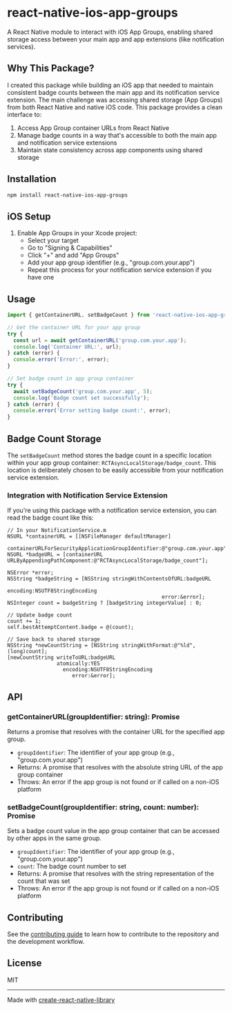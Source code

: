 # react-native-ios-app-groups

A React Native module to interact with iOS App Groups, enabling shared storage access between your main app and app extensions (like notification services).

## Why This Package?

I created this package while building an iOS app that needed to maintain consistent badge counts between the main app and its notification service extension. The main challenge was accessing shared storage (App Groups) from both React Native and native iOS code. This package provides a clean interface to:

1. Access App Group container URLs from React Native
2. Manage badge counts in a way that's accessible to both the main app and notification service extensions
3. Maintain state consistency across app components using shared storage

## Installation

```sh
npm install react-native-ios-app-groups
```

## iOS Setup

1. Enable App Groups in your Xcode project:
   - Select your target
   - Go to "Signing & Capabilities"
   - Click "+" and add "App Groups"
   - Add your app group identifier (e.g., "group.com.your.app")
   - Repeat this process for your notification service extension if you have one

## Usage

```typescript
import { getContainerURL, setBadgeCount } from 'react-native-ios-app-groups';

// Get the container URL for your app group
try {
  const url = await getContainerURL('group.com.your.app');
  console.log('Container URL:', url);
} catch (error) {
  console.error('Error:', error);
}

// Set badge count in app group container
try {
  await setBadgeCount('group.com.your.app', 5);
  console.log('Badge count set successfully');
} catch (error) {
  console.error('Error setting badge count:', error);
}
```

## Badge Count Storage

The `setBadgeCount` method stores the badge count in a specific location within your app group container: `RCTAsyncLocalStorage/badge_count`. This location is deliberately chosen to be easily accessible from your notification service extension.

### Integration with Notification Service Extension

If you're using this package with a notification service extension, you can read the badge count like this:

```objc
// In your NotificationService.m
NSURL *containerURL = [[NSFileManager defaultManager] 
    containerURLForSecurityApplicationGroupIdentifier:@"group.com.your.app"];
NSURL *badgeURL = [containerURL URLByAppendingPathComponent:@"RCTAsyncLocalStorage/badge_count"];

NSError *error;
NSString *badgeString = [NSString stringWithContentsOfURL:badgeURL 
                                               encoding:NSUTF8StringEncoding 
                                                  error:&error];
NSInteger count = badgeString ? [badgeString integerValue] : 0;

// Update badge count
count += 1;
self.bestAttemptContent.badge = @(count);

// Save back to shared storage
NSString *newCountString = [NSString stringWithFormat:@"%ld", (long)count];
[newCountString writeToURL:badgeURL 
                atomically:YES 
                  encoding:NSUTF8StringEncoding 
                     error:&error];
```


## API

### getContainerURL(groupIdentifier: string): Promise<string>

Returns a promise that resolves with the container URL for the specified app group.

- `groupIdentifier`: The identifier of your app group (e.g., "group.com.your.app")
- Returns: A promise that resolves with the absolute string URL of the app group container
- Throws: An error if the app group is not found or if called on a non-iOS platform

### setBadgeCount(groupIdentifier: string, count: number): Promise<string>

Sets a badge count value in the app group container that can be accessed by other apps in the same group.

- `groupIdentifier`: The identifier of your app group (e.g., "group.com.your.app")
- `count`: The badge count number to set
- Returns: A promise that resolves with the string representation of the count that was set
- Throws: An error if the app group is not found or if called on a non-iOS platform

## Contributing

See the [contributing guide](CONTRIBUTING.md) to learn how to contribute to the repository and the development workflow.

## License

MIT

---

Made with [create-react-native-library](https://github.com/callstack/react-native-builder-bob)
